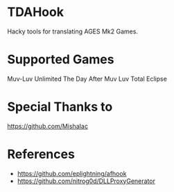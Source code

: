 # TDAHook
Hacky tools for translating AGES Mk2 Games.

# Supported Games
Muv-Luv Unlimited The Day After
Muv Luv Total Eclipse

# Special Thanks to
https://github.com/MishaIac

# References
* https://github.com/eplightning/afhook
* https://github.com/nitrog0d/DLLProxyGenerator

